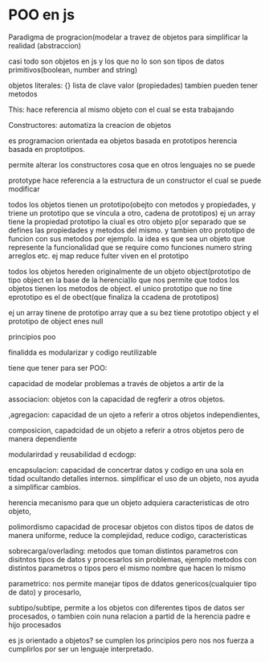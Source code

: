 # POO en js

Paradigma de progracion(modelar a travez de objetos para simplificar la realidad (abstraccion)

casi todo son objetos en js y los que no lo son son tipos de datos primitivos(boolean, number and string)

objetos literales: {} lista de clave valor (propiedades) tambien pueden tener metodos 

This: hace referencia al mismo objeto con el cual se esta trabajando

Constructores: automatiza la creacion de objetos 

es programacion orientada ea objetos basada en prototipos herencia basada en proptotipos. 

permite alterar los constructores cosa que en otros lenguajes no se puede

prototype hace referencia a la estructura de un constructor el cual se puede modificar

todos los objetos tienen  un prototipo(obejto con metodos y propiedades, y triene un prototipo que se vincula a otro, cadena de prototipos) ej un array tiene la propiedad prototipo la ciual es otro objeto p[or separado que se defines las propiedades y metodos del mismo. y tambien otro prototipo de funcion con sus metodos por ejemplo. la idea es que sea un objeto que represente la funcionalidad que se require como funciones numero string arreglos etc. ej map reduce fulter viven en el prototipo

todos los objetos hereden originalmente de un objeto object(prototipo de tipo object en la base de la herencia)lo que nos permite que todos los objetos tienen los metodos de object. el unico prototipo que no tine eprototipo es el de obect(que finaliza la ccadena de prototipos)

ej un array tinene de prototipo array que a su bez tiene prototipo object y el prototipo de object enes null

principios poo

finalidda es modularizar y codigo reutilizable 

tiene que tener para ser POO:

 capacidad de modelar problemas a través de objetos a artir de la 

associacion: objetos con la capacidad de regferir a otros objetos.

,agregacion: capacidad de un ojeto a referir a otros objetos independientes, 

composicion, capadcidad de un objeto a referir a otros objetos pero de manera dependiente

modularirdad y reusabilidad d ecdogp:

encapsulacion: capacidad de concertrar datos y codigo en una sola en tidad ocultando detalles internos. simplificar el uso de un objeto, nos ayuda a simplificar cambios. 

herencia mecanismo para que un objeto adquiera caracteristicas de otro objeto, 

polimordismo capacidad de procesar objetos con distos tipos de datos de manera uniforme, reduce la complejidad, reduce codigo, caracteristicas

sobrecarga/overlading: metodos que toman distintos parametros con disitntos tipos de datos y procesarlos sin problemas, ejemplo metodos con distintos parametros o tipos pero el mismo nombre que hacen lo mismo

parametrico: nos permite manejar tipos de ddatos genericos(cualquier tipo de dato) y procesarlo, 

subtipo/subtipe, permite a los objetos con diferentes tipos de datos ser procesados, o tambien coin nuna relacion a partid de la herencia padre e hijo procesados

es js orientado a objetos? se cumplen los principios pero nos nos fuerza a cumplirlos por ser un lenguaje interpretado.